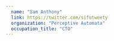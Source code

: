 ```yaml
---
  name: "Sam Anthony"
  link: https://twitter.com/sifutweety
  organization: "Perceptive Automata"
  occupation_title: "CTO"
---
```

